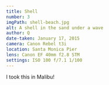 ```yaml
---
title: Shell
number: 3
imgPath: shell-beach.jpg
alt: A shell in the sand under a wave
author: Q
date-taken: January 17, 2015
camera: Canon Rebel t3i
location: Santa Monica Pier
lens: Canon EF 40mm f2.8 STM
settings: ISO 100 f/7.1 1/100
---
```

I took this in Malibu!
